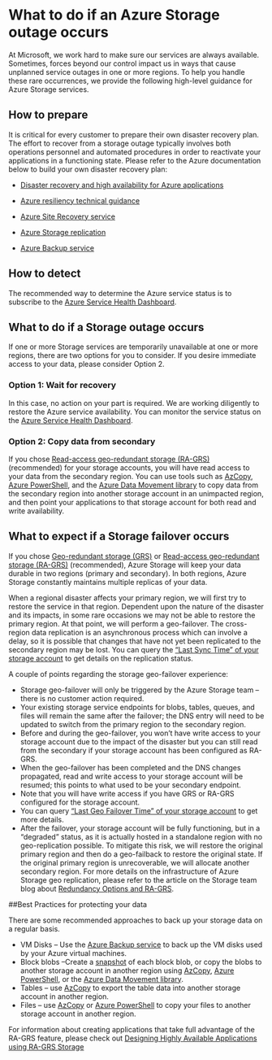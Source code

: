 <properties
    pageTitle="What to do in the event of an Azure Storage outage | Azure"
    description="What to do in the event of an Azure Storage outage"
    services="storage"
    documentationcenter=".net"
    author="robinsh"
    manager="timlt"
    editor="tysonn" />
<tags
    ms.assetid="8f040b0f-8926-4831-ac07-79f646f31926"
    ms.service="storage"
    ms.workload="storage"
    ms.tgt_pltfrm="na"
    ms.devlang="dotnet"
    ms.topic="article"
    ms.date="1/19/2017"
    wacn.date=""
    ms.author="robinsh" />

# What to do if an Azure Storage outage occurs
At Microsoft, we work hard to make sure our services are always available. Sometimes, forces beyond our control impact us in ways that cause unplanned service outages in one or more regions. To help you handle these rare occurrences, we provide the following high-level guidance for Azure Storage services.

## How to prepare
It is critical for every customer to prepare their own disaster recovery plan. The effort to recover from a storage outage typically involves both operations personnel and automated procedures in order to reactivate your applications in a functioning state. Please refer to the Azure documentation below to build your own disaster recovery plan:

-   [Disaster recovery and high availability for Azure applications](/documentation/articles/resiliency-disaster-recovery-high-availability-azure-applications/)

-   [Azure resiliency technical guidance](/documentation/articles/resiliency-technical-guidance/)

-   [Azure Site Recovery service](/home/features/site-recovery/)

-   [Azure Storage replication](/documentation/articles/storage-redundancy/)

-   [Azure Backup service](/home/features/backup/)

## How to detect 

The recommended way to determine the Azure service status is to subscribe to the [Azure Service Health Dashboard](/support/service-dashboard/).

## What to do if a Storage outage occurs
If one or more Storage services are temporarily unavailable at one or more regions, there are two options for you to consider. If you desire immediate access to your data, please consider Option 2.

### Option 1: Wait for recovery

In this case, no action on your part is required. We are working diligently to restore the Azure service availability. You can monitor the service status on the [Azure Service Health Dashboard](/support/service-dashboard/).

### Option 2: Copy data from secondary

If you chose [Read-access geo-redundant storage (RA-GRS)](/documentation/articles/storage-redundancy/#read-access-geo-redundant-storage) (recommended) for your storage accounts, you will have read access to your data from the secondary region. You can use tools such as [AzCopy](/documentation/articles/storage-use-azcopy/), [Azure PowerShell](/documentation/articles/storage-powershell-guide-full/), and the [Azure Data Movement library](https://azure.microsoft.com/blog/introducing-azure-storage-data-movement-library-preview-2/) to copy data from the secondary region into another storage account in an unimpacted region, and then point your applications to that storage account for both read and write availability.

## What to expect if a Storage failover occurs

If you chose [Geo-redundant storage (GRS)](/documentation/articles/storage-redundancy/#geo-redundant-storage) or [Read-access geo-redundant storage (RA-GRS)](/documentation/articles/storage-redundancy/#read-access-geo-redundant-storage) (recommended), Azure Storage will keep your data durable in two regions (primary and secondary). In both regions, Azure Storage constantly maintains multiple replicas of your data.

When a regional disaster affects your primary region, we will first try to restore the service in that region. Dependent upon the nature of the disaster and its impacts, in some rare occasions we may not be able to restore the primary region. At that point, we will perform a geo-failover. The cross-region data replication is an asynchronous process which can involve a delay, so it is possible that changes that have not yet been replicated to the secondary region may be lost. You can query the [“Last Sync Time” of your storage account](https://blogs.msdn.microsoft.com/windowsazurestorage/2013/12/11/windows-azure-storage-redundancy-options-and-read-access-geo-redundant-storage/) to get details on the replication status.

A couple of points regarding the storage geo-failover experience:

* Storage geo-failover will only be triggered by the Azure Storage team – there is no customer action required.
* Your existing storage service endpoints for blobs, tables, queues, and files will remain the same after the failover; the DNS entry will need to be updated to switch from the primary region to the secondary region.
* Before and during the geo-failover, you won’t have write access to your storage account due to the impact of the disaster but you can still read from the secondary if your storage account has been configured as RA-GRS.
* When the geo-failover has been completed and the DNS changes propagated, read and write access to your storage account will be resumed; this points to what used to be your secondary endpoint. 
* Note that you will have write access if you have GRS or RA-GRS configured for the storage account. 
* You can query [“Last Geo Failover Time” of your storage account](https://msdn.microsoft.com/zh-cn/library/azure/ee460802.aspx) to get more details.
* After the failover, your storage account will be fully functioning, but in a “degraded” status, as it is actually hosted in a standalone region with no geo-replication possible. To mitigate this risk, we will restore the original primary region and then do a geo-failback to restore the original state. If the original primary region is unrecoverable, we will allocate another secondary region.
  For more details on the infrastructure of Azure Storage geo replication, please refer to the article on the Storage team blog about [Redundancy Options and RA-GRS](https://blogs.msdn.microsoft.com/windowsazurestorage/2013/12/11/windows-azure-storage-redundancy-options-and-read-access-geo-redundant-storage/).

##Best Practices for protecting your data

There are some recommended approaches to back up your storage data on a regular basis.

* VM Disks – Use the [Azure Backup service](/home/features/back-up/) to back up the VM disks used by your Azure virtual machines.
* Block blobs –Create a [snapshot](https://msdn.microsoft.com/zh-cn/library/azure/hh488361.aspx) of each block blob, or copy the blobs to another storage account in another region using [AzCopy](/documentation/articles/storage-use-azcopy/), [Azure PowerShell](/documentation/articles/storage-powershell-guide-full/), or the [Azure Data Movement library](https://azure.microsoft.com/blog/introducing-azure-storage-data-movement-library-preview-2/).
* Tables – use [AzCopy](/documentation/articles/storage-use-azcopy/) to export the table data into another storage account in another region.
* Files – use [AzCopy](/documentation/articles/storage-use-azcopy/) or [Azure PowerShell](/documentation/articles/storage-powershell-guide-full/) to copy your files to another storage account in another region.

For information about creating applications that take full advantage of the RA-GRS feature, please check out [Designing Highly Available Applications using RA-GRS Storage](/documentation/articles/storage-designing-ha-apps-with-ragrs/)

